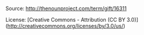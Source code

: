 Source: http://thenounproject.com/term/gift/16311

License: [Creative Commons - Attribution (CC BY 3.0)] (http://creativecommons.org/licenses/by/3.0/us/)
